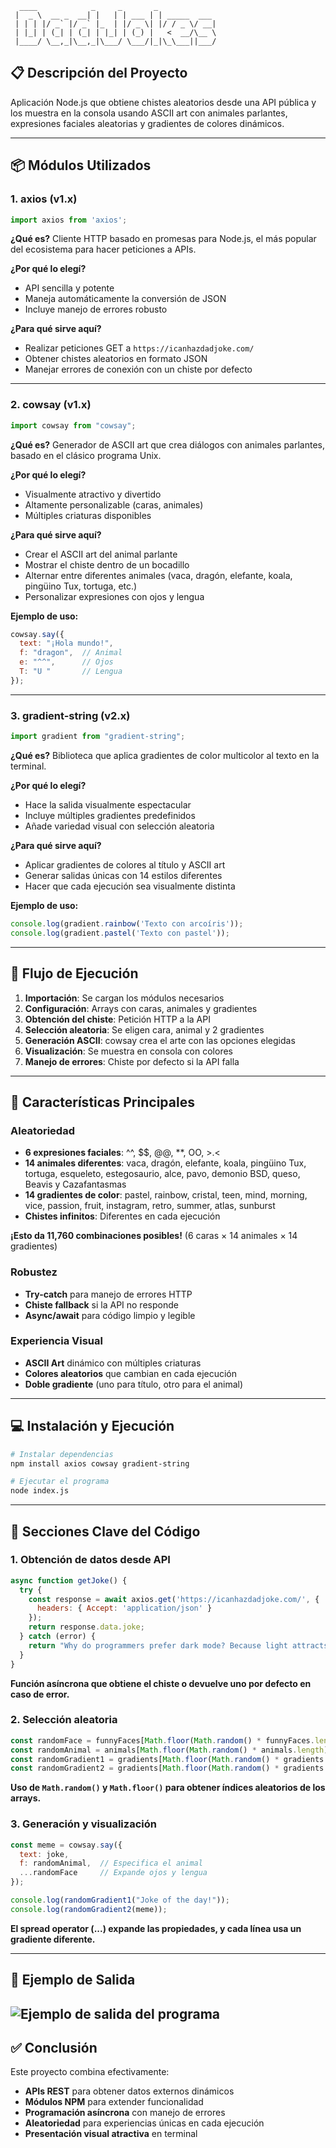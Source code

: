 ```
  ____            _     _       _
 |  _ \  __ _  __| |   | | ___ | | _____  ___
 | | | |/ _` |/ _` |_  | |/ _ \| |/ / _ \/ __|
 | |_| | (_| | (_| | |_| | (_) |   <  __/\__ \
 |____/ \__,_|\__,_|\___/ \___/|_|\_\___||___/

```

## 📋 Descripción del Proyecto

Aplicación Node.js que obtiene chistes aleatorios desde una API pública y los muestra en la consola usando ASCII art con animales parlantes, expresiones faciales aleatorias y gradientes de colores dinámicos.

---

## 📦 Módulos Utilizados

### 1. axios (v1.x)
```javascript
import axios from 'axios';
```

**¿Qué es?**
Cliente HTTP basado en promesas para Node.js, el más popular del ecosistema para hacer peticiones a APIs.

**¿Por qué lo elegí?**
- API sencilla y potente
- Maneja automáticamente la conversión de JSON
- Incluye manejo de errores robusto

**¿Para qué sirve aquí?**
- Realizar peticiones GET a `https://icanhazdadjoke.com/`
- Obtener chistes aleatorios en formato JSON
- Manejar errores de conexión con un chiste por defecto

---

### 2. cowsay (v1.x)
```javascript
import cowsay from "cowsay";
```

**¿Qué es?**
Generador de ASCII art que crea diálogos con animales parlantes, basado en el clásico programa Unix.

**¿Por qué lo elegí?**
- Visualmente atractivo y divertido
- Altamente personalizable (caras, animales)
- Múltiples criaturas disponibles

**¿Para qué sirve aquí?**
- Crear el ASCII art del animal parlante
- Mostrar el chiste dentro de un bocadillo
- Alternar entre diferentes animales (vaca, dragón, elefante, koala, pingüino Tux, tortuga, etc.)
- Personalizar expresiones con ojos y lengua

**Ejemplo de uso:**
```javascript
cowsay.say({
  text: "¡Hola mundo!",
  f: "dragon",  // Animal
  e: "^^",      // Ojos
  T: "U "       // Lengua
});
```

---

### 3. gradient-string (v2.x)
```javascript
import gradient from "gradient-string";
```

**¿Qué es?**
Biblioteca que aplica gradientes de color multicolor al texto en la terminal.

**¿Por qué lo elegí?**
- Hace la salida visualmente espectacular
- Incluye múltiples gradientes predefinidos
- Añade variedad visual con selección aleatoria

**¿Para qué sirve aquí?**
- Aplicar gradientes de colores al título y ASCII art
- Generar salidas únicas con 14 estilos diferentes
- Hacer que cada ejecución sea visualmente distinta

**Ejemplo de uso:**
```javascript
console.log(gradient.rainbow('Texto con arcoíris'));
console.log(gradient.pastel('Texto con pastel'));
```

---

## 🔄 Flujo de Ejecución

1. **Importación**: Se cargan los módulos necesarios
2. **Configuración**: Arrays con caras, animales y gradientes
3. **Obtención del chiste**: Petición HTTP a la API
4. **Selección aleatoria**: Se eligen cara, animal y 2 gradientes
5. **Generación ASCII**: cowsay crea el arte con las opciones elegidas
6. **Visualización**: Se muestra en consola con colores
7. **Manejo de errores**: Chiste por defecto si la API falla

---

## 🎯 Características Principales

### Aleatoriedad
- **6 expresiones faciales**: ^^, $$, @@, **, OO, >.<
- **14 animales diferentes**: vaca, dragón, elefante, koala, pingüino Tux, tortuga, esqueleto, estegosaurio, alce, pavo, demonio BSD, queso, Beavis y Cazafantasmas
- **14 gradientes de color**: pastel, rainbow, cristal, teen, mind, morning, vice, passion, fruit, instagram, retro, summer, atlas, sunburst
- **Chistes infinitos**: Diferentes en cada ejecución

**¡Esto da 11,760 combinaciones posibles!** (6 caras × 14 animales × 14 gradientes)

### Robustez
- **Try-catch** para manejo de errores HTTP
- **Chiste fallback** si la API no responde
- **Async/await** para código limpio y legible

### Experiencia Visual
- **ASCII Art** dinámico con múltiples criaturas
- **Colores aleatorios** que cambian en cada ejecución
- **Doble gradiente** (uno para título, otro para el animal)

---

## 💻 Instalación y Ejecución

```bash
# Instalar dependencias
npm install axios cowsay gradient-string

# Ejecutar el programa
node index.js
```

---

## 📸 Secciones Clave del Código

### 1. Obtención de datos desde API
```javascript
async function getJoke() {
  try {
    const response = await axios.get('https://icanhazdadjoke.com/', {
      headers: { Accept: 'application/json' }
    });
    return response.data.joke;
  } catch (error) {
    return "Why do programmers prefer dark mode? Because light attracts bugs! 🐛";
  }
}
```
**Función asíncrona que obtiene el chiste o devuelve uno por defecto en caso de error.**

### 2. Selección aleatoria
```javascript
const randomFace = funnyFaces[Math.floor(Math.random() * funnyFaces.length)];
const randomAnimal = animals[Math.floor(Math.random() * animals.length)];
const randomGradient1 = gradients[Math.floor(Math.random() * gradients.length)];
const randomGradient2 = gradients[Math.floor(Math.random() * gradients.length)];
```
**Uso de `Math.random()` y `Math.floor()` para obtener índices aleatorios de los arrays.**

### 3. Generación y visualización
```javascript
const meme = cowsay.say({
  text: joke,
  f: randomAnimal,  // Especifica el animal
  ...randomFace     // Expande ojos y lengua
});

console.log(randomGradient1("Joke of the day!"));
console.log(randomGradient2(meme));
```
**El spread operator (...) expande las propiedades, y cada línea usa un gradiente diferente.**

---

## 🎨 Ejemplo de Salida
![Ejemplo de salida del programa](https://res.cloudinary.com/dsy30p7gf/image/upload/v1759681018/cowsays_na4rem.png)
---

## ✅ Conclusión

Este proyecto combina efectivamente:
- **APIs REST** para obtener datos externos dinámicos
- **Módulos NPM** para extender funcionalidad
- **Programación asíncrona** con manejo de errores
- **Aleatoriedad** para experiencias únicas en cada ejecución
- **Presentación visual atractiva** en terminal









